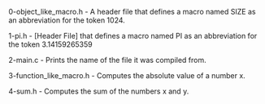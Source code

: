 0-object_like_macro.h - A header file that defines a macro named SIZE as an abbreviation for the token 1024.

1-pi.h - [Header File] that defines a macro named PI as an abbreviation for the token 3.14159265359

2-main.c - Prints the name of the file it was compiled from.

3-function_like_macro.h - Computes the absolute value of a number x.

4-sum.h - Computes the sum of the numbers x and y.
